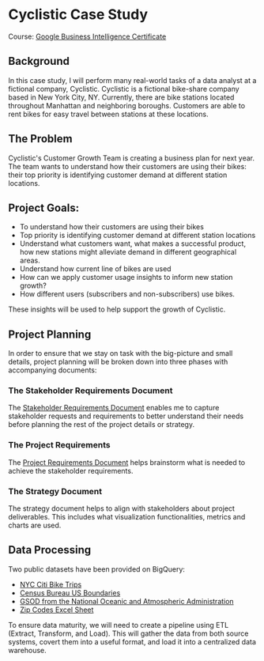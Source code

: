 # Cyclistic Case Study

Course: [Google Business Intelligence Certificate](https://www.coursera.org/professional-certificates/google-business-intelligence)

## Background

In this case study, I will perform many real-world tasks of a data analyst at a fictional company, Cyclistic. Cyclistic is a fictional bike-share company based in New York City, NY. Currently, there are bike stations located throughout Manhattan and neighboring boroughs. Customers are able to rent bikes for easy travel between stations at these locations.

## The Problem

Cyclistic's Customer Growth Team is creating a business plan for next year. The team wants to understand how their customers are using their bikes: their top priority is identifying customer demand at different station locations.

## Project Goals:

- To understand how their customers are using their bikes
- Top priority is identifying customer demand at different station locations
- Understand what customers want, what makes a successful product, how new stations might alleviate demand in different geographical areas.
- Understand how current line of bikes are used
- How can we apply customer usage insights to inform new station growth?
- How different users (subscribers and non-subscribers) use bikes.

These insights will be used to help support the growth of Cyclistic.

## Project Planning

In order to ensure that we stay on task with the big-picture and small details, project planning will be broken down into three phases with accompanying documents:

### The Stakeholder Requirements Document

The [Stakeholder Requirements Document](https://docs.google.com/document/d/19JuVN5qY5vfJJYMBdPMETev7EW8IdGakcjcSU1Oi5Ys/edit?tab=t.00) enables me to capture stakeholder requests and requirements to better understand their needs before planning the rest of the project details or strategy.

### The Project Requirements 

The [Project Requirements Document](https://docs.google.com/document/d/1zDnNjGHbwMNVZcvShWyiMs_jj1f1WG7FsRnvooGfRuE/edit?usp=sharing) helps brainstorm what is needed to achieve the stakeholder requirements.

### The Strategy Document

The strategy document helps to align with stakeholders about project deliverables. This includes what visualization functionalities, metrics and charts are used.

## Data Processing

Two public datasets have been provided on BigQuery:
- [NYC Citi Bike Trips](https://console.cloud.google.com/marketplace/details/city-of-new-york/nyc-citi-bike?project=eco-notch-431817-a3)
- [Census Bureau US Boundaries](https://console.cloud.google.com/marketplace/product/united-states-census-bureau/us-geographic-boundaries?project=eco-notch-431817-a3)
- [GSOD from the National Oceanic and Atmospheric Administration](https://console.cloud.google.com/marketplace/details/noaa-public/gsod?project=eco-notch-431817-a3)
- [Zip Codes Excel Sheet](https://docs.google.com/spreadsheets/d/1IIbH-GM3tdmM5tl56PHhqI7xxCzqaBCU0ylItxk_sy0/template/preview#gid=806359255)

To ensure data maturity, we will need to create a pipeline using ETL (Extract, Transform, and Load). This will gather the data from both source systems, covert them into a useful format, and load it into a centralized data warehouse.
